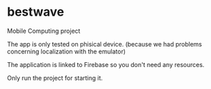 # bestwave
Mobile Computing project


The app is only tested on phisical device. (because we had problems concerning localization with the emulator)

The application is linked to Firebase so you don't need any resources.

Only run the project for starting it.
